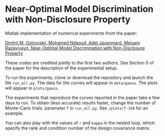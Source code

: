 # Near-Optimal Model Discrimination with Non-Disclosure Property

Matlab implementation of numerical experiments from the paper:

[Dmitrii M. Ostrovskii, Mohamed Ndaoud, Adel Javanmard, Meisam Razaviyayn. Near-Optimal Model Discrimination with Non-Disclosure Property](???)

These codes are credited jointly to the first two authors. See Section 5 of the paper for the description of the experimental setup.

To run the experiments, clone or download the repository and launch the file ``run_all.py``.
The data for the curves will appear in ``data/gauss``. The plots will appear in ``plots/gauss``.

The experiments that reproduce the curves reported in the paper take a few days to run. To obtain (less accurate) results faster,
change the number of Monte-Carlo trials: parameter ``T`` in ``run_all.py``. See ``/plots/T-150`` for an example.

You can also play with the values of ``r`` and ``kappa`` in the nested loop, which specify the rank and condition number of the design covariance matrix.
